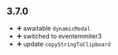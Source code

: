 ## 3.7.0

- ➕ awaitable `dynamicModal`
- ➕ switched to eventemmiter3
- ➕ update `copyStringToClipboard`